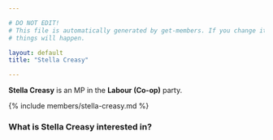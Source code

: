 ```yaml
---

# DO NOT EDIT!
# This file is automatically generated by get-members. If you change it, bad
# things will happen.

layout: default
title: "Stella Creasy"

---
```


**Stella Creasy** is an MP in the **Labour (Co-op)** party.

{% include members/stella-creasy.md %}

### What is Stella Creasy interested in?


